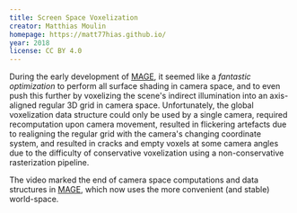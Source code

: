 ```yaml
---
title: Screen Space Voxelization
creator: Matthias Moulin
homepage: https://matt77hias.github.io/
year: 2018
license: CC BY 4.0
---
```


During the early development of [MAGE](https://github.com/matt77hias/MAGE), it seemed like a _fantastic optimization_ to perform all surface shading in camera space, and to even push this further by voxelizing the scene's indirect illumination into an axis-aligned regular 3D grid in camera space. Unfortunately, the global voxelization data structure could only be used by a single camera, required recomputation upon camera movement, resulted in flickering artefacts due to realigning the regular grid with the camera's changing coordinate system, and resulted in cracks and empty voxels at some camera angles due to the difficulty of conservative voxelization using a non-conservative rasterization pipeline.

The video marked the end of camera space computations and data structures in [MAGE](https://github.com/matt77hias/MAGE), which now uses the more convenient (and stable) world-space.
